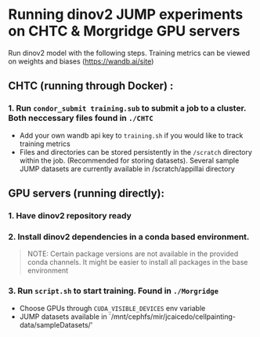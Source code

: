 # Running dinov2 JUMP experiments on CHTC & Morgridge GPU servers
Run dinov2 model with the following steps. Training metrics can be viewed on weights and biases (https://wandb.ai/site)

## CHTC (running through Docker) :
### 1. Run `condor_submit training.sub` to submit a job to a cluster. Both neccessary files found in `./CHTC`
  - Add your own wandb api key to `training.sh` if you would like to track training metrics
  - Files and directories can be stored persistently in the `/scratch` directory within the job. (Recommended for storing datasets). Several     sample JUMP datasets are currently available in /scratch/appillai directory


  

## GPU servers (running directly):
### 1. Have dinov2 repository ready 
### 2. Install dinov2 dependencies in a conda based environment. 
> NOTE: Certain package versions are not available in the provided conda channels. It might be easier to install all packages in the base environment
### 3. Run `script.sh` to start training. Found in `./Morgridge`
  - Choose GPUs through `CUDA_VISIBLE_DEVICES` env variable
  - JUMP datasets available in `/mnt/cephfs/mir/jcaicedo/cellpainting-data/sampleDatasets/'

